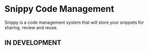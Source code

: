 # Snippy Code Management

Snippy is a code management system that will store your snippets for sharing, review and reuse.

## IN DEVELOPMENT


